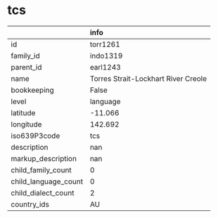 # tcs
|                      | info                                |
|:---------------------|:------------------------------------|
| id                   | torr1261                            |
| family_id            | indo1319                            |
| parent_id            | earl1243                            |
| name                 | Torres Strait-Lockhart River Creole |
| bookkeeping          | False                               |
| level                | language                            |
| latitude             | -11.066                             |
| longitude            | 142.692                             |
| iso639P3code         | tcs                                 |
| description          | nan                                 |
| markup_description   | nan                                 |
| child_family_count   | 0                                   |
| child_language_count | 0                                   |
| child_dialect_count  | 2                                   |
| country_ids          | AU                                  |